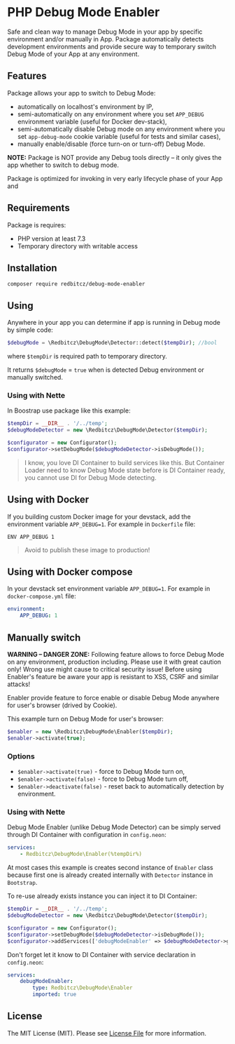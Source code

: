 PHP Debug Mode Enabler
======================

Safe and clean way to manage Debug Mode in your app by specific environment and/or manually in App.
Package automatically detects development environments and provide secure way to temporary switch Debug Mode of your App
at any environment.

## Features
Package allows your app to switch to Debug Mode: 
- automatically on localhost's environment by IP,
- semi-automatically on any environment where you set `APP_DEBUG` environment variable (useful for Docker dev-stack), 
- semi-automatically disable Debug mode on any environment where you set `app-debug-mode` cookie variable (useful for
tests and similar cases), 
- manually enable/disable (force turn-on or turn-off) Debug Mode.

**NOTE:** Package is NOT provide any Debug tools directly – it only gives the app whether to switch to debug mode.

Package is optimized for invoking in very early lifecycle phase of your App and   

## Requirements
Package is requires:

- PHP version at least 7.3
- Temporary directory with writable access 

## Installation
```shell
composer require redbitcz/debug-mode-enabler
```

## Using
Anywhere in your app you can determine if app is running in Debug mode by simple code:
```php
$debugMode = \Redbitcz\DebugMode\Detector::detect($tempDir); //bool
```
where `$tempDir` is required path to temporary directory.

It returns `$debugMode` = `true` when is detected Debug environment or manually switched.

### Using with Nette
In Boostrap use package like this example:
```php
$tempDir = __DIR__ . '/../temp';
$debugModeDetector = new \Redbitcz\DebugMode\Detector($tempDir);

$configurator = new Configurator();
$configurator->setDebugMode($debugModeDetector->isDebugMode());
```
> I know, you love DI Container to build services like this. But Container Loader need to know Debug Mode state before is
> DI Container ready, you cannot use DI for Debug Mode detecting. 

## Using with Docker
If you building custom Docker image for your devstack, add the environment variable `APP_DEBUG=1`. For example in `Dockerfile` file:
```
ENV APP_DEBUG 1
```
> Avoid to publish these image to production!

## Using with Docker compose
In your devstack set environment variable `APP_DEBUG=1`. For example in `docker-compose.yml` file:
```yaml
environment:
    APP_DEBUG: 1
```

## Manually switch
**WARNING – DANGER ZONE:** Following feature allows to force Debug Mode on any environment, production including.
Please use it with great caution only! Wrong use might cause to critical security issue! Before using Enabler's feature be
aware your app is resistant to XSS, CSRF and similar attacks!  

Enabler provide feature to force enable or disable Debug Mode anywhere for user's browser (drived by Cookie). 

This example turn on Debug Mode for user's browser:
```php
$enabler = new \Redbitcz\DebugMode\Enabler($tempDir);
$enabler->activate(true);
```

### Options
- `$enabler->activate(true)` - force to Debug Mode turn on,
- `$enabler->activate(false)` - force to Debug Mode turn off,
- `$enabler->deactivate(false)` - reset back to automatically detection by environment.

### Using with Nette
Debug Mode Enabler (unlike Debug Mode Detector) can be simply served through DI Container with configuration in `config.neon`:
```yaml
services:
    - Redbitcz\DebugMode\Enabler(%tempDir%)
```

At most cases this example is creates second instance of `Enabler` class because first one is already created
internally with `Detector` instance in `Bootstrap`.

To re-use already exists instance you can inject it to DI Container:
```php
$tempDir = __DIR__ . '/../temp';
$debugModeDetector = new \Redbitcz\DebugMode\Detector($tempDir);

$configurator = new Configurator();
$configurator->setDebugMode($debugModeDetector->isDebugMode());
$configurator->addServices(['debugModeEnabler' => $debugModeDetector->getEnabler()]);
```

Don't forget let it know to DI Container with service declaration in `config.neon`: 
```yaml
services:
    debugModeEnabler:
        type: Redbitcz\DebugMode\Enabler
        imported: true
```  

## License
The MIT License (MIT). Please see [License File](LICENSE) for more information.